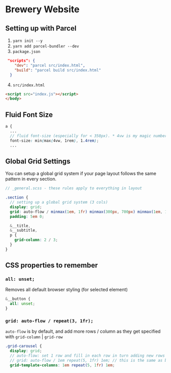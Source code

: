 # Brewery Website

## Setting up with Parcel

1. `yarn init --y`
2. `yarn add parcel-bundler --dev`
3. `package.json`

```json
 "scripts": {
    "dev": "parcel src/index.html",
    "build": "parcel build src/index.html"
  }
```

4. `src/index.html`

```html
<script src="index.js"></script>
</body>
```

## Fluid Font Size

```scss
a {
  ...
  // fluid font-size (especially for < 350px). * 4vw is my magic number :p
  font-size: min(max(4vw, 1rem), 1.4rem);
  ...
```

## Global Grid Settings

You can setup a global grid system if your page layout follows the same pattern in every section.

```scss
// _general.scss - these rules apply to everything in layout

.section {
  // setting up a global grid system (3 cols)
  display: grid;
  grid: auto-flow / minmax(1em, 1fr) minmax(300px, 700px) minmax(1em, 1fr);
  padding: 5em 0;

  &__title,
  &__subtitle,
  p {
    grid-column: 2 / 3;
  }
}
```

## CSS properties to remember

### `all: unset;`

Removes all default browser styling (for selected element)

```scss
&__button {
  all: unset;
}
```

### `grid: auto-flow / repeat(3, 1fr);`

`auto-flow` is by default, and add more rows / column as they get specified with `grid-column` | `grid-row`

```scss
.grid-carousel {
  display: grid;
  // auto-flow: set 1 row and fill in each row in turn adding new rows as defined by grid-row later (default)
  // grid: auto-flow / 1em repeat(5, 1fr) 1em; // this is the same as below;
  grid-template-columns: 1em repeat(5, 1fr) 1em;
```
